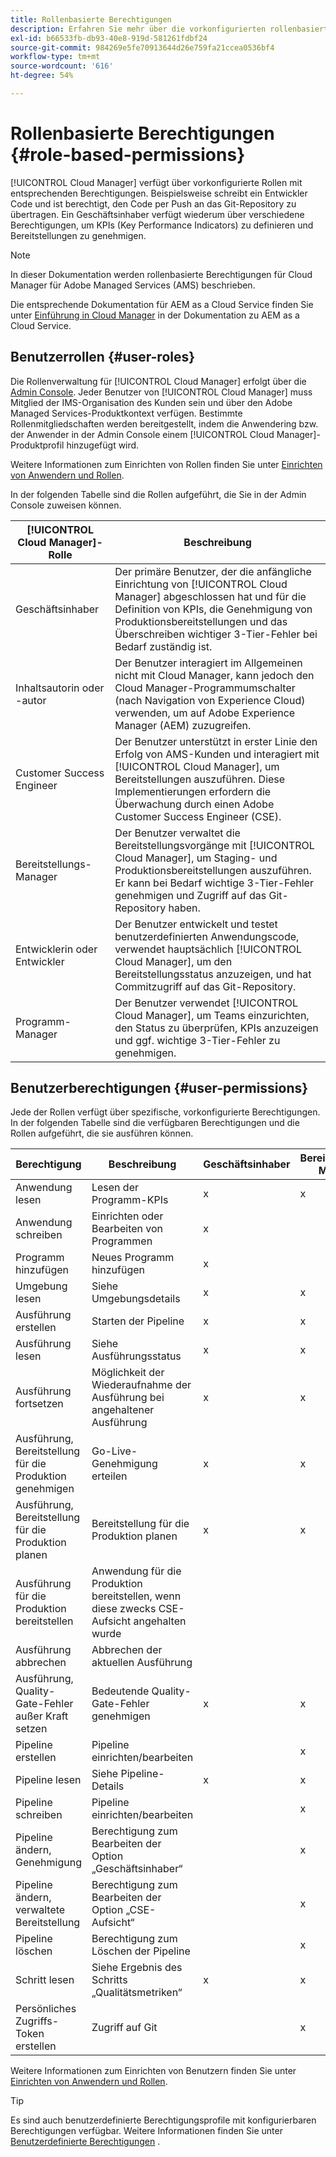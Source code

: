```yaml
---
title: Rollenbasierte Berechtigungen
description: Erfahren Sie mehr über die vorkonfigurierten rollenbasierten Berechtigungen von Cloud Manager für die Verwaltung des Zugriffs auf Ihre Cloud-Ressourcen.
exl-id: b66533fb-db93-40e8-919d-581261fdbf24
source-git-commit: 984269e5fe70913644d26e759fa21ccea0536bf4
workflow-type: tm+mt
source-wordcount: '616'
ht-degree: 54%

---
```



# Rollenbasierte Berechtigungen {#role-based-permissions}

[!UICONTROL Cloud Manager] verfügt über vorkonfigurierte Rollen mit entsprechenden Berechtigungen. Beispielsweise schreibt ein Entwickler Code und ist berechtigt, den Code per Push an das Git-Repository zu übertragen. Ein Geschäftsinhaber verfügt wiederum über verschiedene Berechtigungen, um KPIs (Key Performance Indicators) zu definieren und Bereitstellungen zu genehmigen.

>[!NOTE]
>
>In dieser Dokumentation werden rollenbasierte Berechtigungen für Cloud Manager für Adobe Managed Services (AMS) beschrieben.
>
>Die entsprechende Dokumentation für AEM as a Cloud Service finden Sie unter [Einführung in Cloud Manager](https://experienceleague.adobe.com/en/docs/experience-manager-cloud-service/content/onboarding/concepts/cloud-manager-introduction#role-based-permissions) in der Dokumentation zu AEM as a Cloud Service.

## Benutzerrollen {#user-roles}

Die Rollenverwaltung für [!UICONTROL Cloud Manager] erfolgt über die [Admin Console](https://helpx.adobe.com/de/enterprise/using/admin-console.html). Jeder Benutzer von [!UICONTROL Cloud Manager] muss Mitglied der IMS-Organisation des Kunden sein und über den Adobe Managed Services-Produktkontext verfügen. Bestimmte Rollenmitgliedschaften werden bereitgestellt, indem die Anwendering bzw. der Anwender in der Admin Console einem [!UICONTROL Cloud Manager]-Produktprofil hinzugefügt wird.

Weitere Informationen zum Einrichten von Rollen finden Sie unter [Einrichten von Anwendern und Rollen](/help/requirements/users-and-roles.md).

In der folgenden Tabelle sind die Rollen aufgeführt, die Sie in der Admin Console zuweisen können.

| [!UICONTROL Cloud Manager]-Rolle | Beschreibung |
|---|---|
| Geschäftsinhaber | Der primäre Benutzer, der die anfängliche Einrichtung von [!UICONTROL Cloud Manager] abgeschlossen hat und für die Definition von KPIs, die Genehmigung von Produktionsbereitstellungen und das Überschreiben wichtiger 3-Tier-Fehler bei Bedarf zuständig ist. |
| Inhaltsautorin oder -autor | Der Benutzer interagiert im Allgemeinen nicht mit Cloud Manager, kann jedoch den Cloud Manager-Programmumschalter (nach Navigation von Experience Cloud) verwenden, um auf Adobe Experience Manager (AEM) zuzugreifen. |
| Customer Success Engineer | Der Benutzer unterstützt in erster Linie den Erfolg von AMS-Kunden und interagiert mit [!UICONTROL Cloud Manager], um Bereitstellungen auszuführen. Diese Implementierungen erfordern die Überwachung durch einen Adobe Customer Success Engineer (CSE). |
| Bereitstellungs-Manager | Der Benutzer verwaltet die Bereitstellungsvorgänge mit [!UICONTROL Cloud Manager], um Staging- und Produktionsbereitstellungen auszuführen. Er kann bei Bedarf wichtige 3-Tier-Fehler genehmigen und Zugriff auf das Git-Repository haben. |
| Entwicklerin oder Entwickler | Der Benutzer entwickelt und testet benutzerdefinierten Anwendungscode, verwendet hauptsächlich [!UICONTROL Cloud Manager], um den Bereitstellungsstatus anzuzeigen, und hat Commitzugriff auf das Git-Repository. |
| Programm-Manager | Der Benutzer verwendet [!UICONTROL Cloud Manager], um Teams einzurichten, den Status zu überprüfen, KPIs anzuzeigen und ggf. wichtige 3-Tier-Fehler zu genehmigen. |

## Benutzerberechtigungen {#user-permissions}

Jede der Rollen verfügt über spezifische, vorkonfigurierte Berechtigungen. In der folgenden Tabelle sind die verfügbaren Berechtigungen und die Rollen aufgeführt, die sie ausführen können.

| Berechtigung | Beschreibung | Geschäftsinhaber | Bereitstellungs-Manager | Programm-Manager | Entwickler | CSE |
| --- | --- | --- | --- | --- | --- | --- |
| Anwendung lesen | Lesen der Programm-KPIs | x | x | x | x | x |
| Anwendung schreiben | Einrichten oder Bearbeiten von Programmen | x | | | | |
| Programm hinzufügen | Neues Programm hinzufügen | x | | | | |
| Umgebung lesen | Siehe Umgebungsdetails | x | x | x | x | x |
| Ausführung erstellen | Starten der Pipeline | x | x | x | | |
| Ausführung lesen | Siehe Ausführungsstatus | x | x | x | x | x |
| Ausführung fortsetzen | Möglichkeit der Wiederaufnahme der Ausführung bei angehaltener Ausführung | x | x | x | | x |
| Ausführung, Bereitstellung für die Produktion genehmigen | Go-Live-Genehmigung erteilen | x | x | x | | |
| Ausführung, Bereitstellung für die Produktion planen | Bereitstellung für die Produktion planen | x | x | x | | x |
| Ausführung für die Produktion bereitstellen | Anwendung für die Produktion bereitstellen, wenn diese zwecks CSE-Aufsicht angehalten wurde | | | | | x |
| Ausführung abbrechen | Abbrechen der aktuellen Ausführung | | | x | | |
| Ausführung, Quality-Gate-Fehler außer Kraft setzen | Bedeutende Quality-Gate-Fehler genehmigen | x | x | x | | |
| Pipeline erstellen | Pipeline einrichten/bearbeiten | | x | | | |
| Pipeline lesen | Siehe Pipeline-Details | x | x | x | x | x |
| Pipeline schreiben | Pipeline einrichten/bearbeiten | | x | | | |
| Pipeline ändern, Genehmigung | Berechtigung zum Bearbeiten der Option „Geschäftsinhaber“ | | x | | | |
| Pipeline ändern, verwaltete Bereitstellung | Berechtigung zum Bearbeiten der Option „CSE-Aufsicht“ | | x | | | |
| Pipeline löschen | Berechtigung zum Löschen der Pipeline | | x | | | |
| Schritt lesen | Siehe Ergebnis des Schritts „Qualitätsmetriken“ | x | x | x | x | x |
| Persönliches Zugriffs-Token erstellen | Zugriff auf Git | | x | | x | |

Weitere Informationen zum Einrichten von Benutzern finden Sie unter [Einrichten von Anwendern und Rollen](/help/requirements/users-and-roles.md).

>[!TIP]
>
>Es sind auch benutzerdefinierte Berechtigungsprofile mit konfigurierbaren Berechtigungen verfügbar. Weitere Informationen finden Sie unter [Benutzerdefinierte Berechtigungen](/help/using/custom-permissions.md) .
